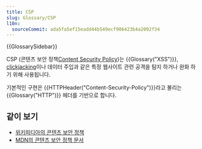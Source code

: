 ```yaml
---
title: CSP
slug: Glossary/CSP
l10n:
  sourceCommit: ada5fa5ef15eadd44b549ecf906423b4a2092f34
---
```


{{GlossarySidebar}}

CSP (콘텐츠 보안 정책[Content Security Policy](/ko/docs/Web/HTTP/CSP))는 {{Glossary("XSS")}}, [clickjacking](/ko/docs/Glossary/Clickjacking)이나 데이터 주입과 같은 특정 웹사이트 관련 공격을 탐지 하거나 완화 하기 위해 사용됩니다.

기본적인 구현은 {{HTTPHeader("Content-Security-Policy")}}라고 불리는 {{Glossary("HTTP")}} 헤더를 기반으로 합니다.

## 같이 보기

- [위키피디아의 콘텐츠 보안 정책](https://en.wikipedia.org/wiki/Content_Security_Policy)
- [MDN의 콘텐츠 보안 정책 문서](/ko/docs/Web/Security/CSP)
